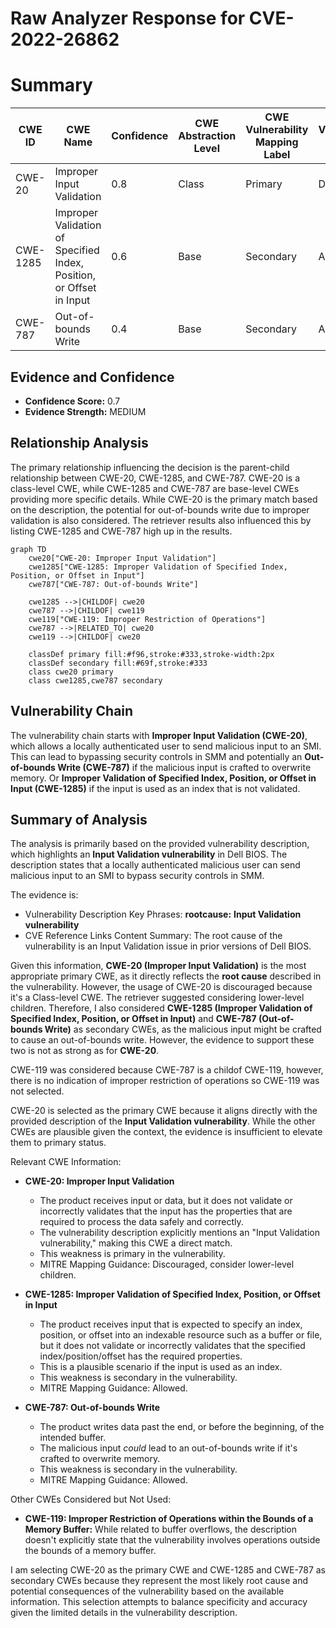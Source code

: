 # Raw Analyzer Response for CVE-2022-26862

# Summary
| CWE ID | CWE Name | Confidence | CWE Abstraction Level | CWE Vulnerability Mapping Label | CWE-Vulnerability Mapping Notes |
|---|---|---|---|---|---|
| CWE-20 | Improper Input Validation | 0.8 | Class | Primary | Discouraged |
| CWE-1285 | Improper Validation of Specified Index, Position, or Offset in Input | 0.6 | Base | Secondary | Allowed |
| CWE-787 | Out-of-bounds Write | 0.4 | Base | Secondary | Allowed |

## Evidence and Confidence

*   **Confidence Score:** 0.7
*   **Evidence Strength:** MEDIUM

## Relationship Analysis
The primary relationship influencing the decision is the parent-child relationship between CWE-20, CWE-1285, and CWE-787. CWE-20 is a class-level CWE, while CWE-1285 and CWE-787 are base-level CWEs providing more specific details. While CWE-20 is the primary match based on the description, the potential for out-of-bounds write due to improper validation is also considered. The retriever results also influenced this by listing CWE-1285 and CWE-787 high up in the results.

```mermaid
graph TD
    cwe20["CWE-20: Improper Input Validation"]
    cwe1285["CWE-1285: Improper Validation of Specified Index, Position, or Offset in Input"]
    cwe787["CWE-787: Out-of-bounds Write"]

    cwe1285 -->|CHILDOF| cwe20
    cwe787 -->|CHILDOF| cwe119
    cwe119["CWE-119: Improper Restriction of Operations"]
    cwe787 -->|RELATED_TO| cwe20
    cwe119 -->|CHILDOF| cwe20

    classDef primary fill:#f96,stroke:#333,stroke-width:2px
    classDef secondary fill:#69f,stroke:#333
    class cwe20 primary
    class cwe1285,cwe787 secondary
```

## Vulnerability Chain
The vulnerability chain starts with **Improper Input Validation (CWE-20)**, which allows a locally authenticated user to send malicious input to an SMI. This can lead to bypassing security controls in SMM and potentially an **Out-of-bounds Write (CWE-787)** if the malicious input is crafted to overwrite memory. Or **Improper Validation of Specified Index, Position, or Offset in Input (CWE-1285)** if the input is used as an index that is not validated.

## Summary of Analysis
The analysis is primarily based on the provided vulnerability description, which highlights an **Input Validation vulnerability** in Dell BIOS. The description states that a locally authenticated malicious user can send malicious input to an SMI to bypass security controls in SMM.

The evidence is:
- Vulnerability Description Key Phrases: **rootcause:** **Input Validation vulnerability**
- CVE Reference Links Content Summary: The root cause of the vulnerability is an Input Validation issue in prior versions of Dell BIOS.

Given this information, **CWE-20 (Improper Input Validation)** is the most appropriate primary CWE, as it directly reflects the **root cause** described in the vulnerability. However, the usage of CWE-20 is discouraged because it's a Class-level CWE. The retriever suggested considering lower-level children. Therefore, I also considered **CWE-1285 (Improper Validation of Specified Index, Position, or Offset in Input)** and **CWE-787 (Out-of-bounds Write)** as secondary CWEs, as the malicious input might be crafted to cause an out-of-bounds write. However, the evidence to support these two is not as strong as for **CWE-20**.

CWE-119 was considered because CWE-787 is a childof CWE-119, however, there is no indication of improper restriction of operations so CWE-119 was not selected.

CWE-20 is selected as the primary CWE because it aligns directly with the provided description of the **Input Validation vulnerability**. While the other CWEs are plausible given the context, the evidence is insufficient to elevate them to primary status.

Relevant CWE Information:
- **CWE-20: Improper Input Validation**
  - The product receives input or data, but it does not validate or incorrectly validates that the input has the properties that are required to process the data safely and correctly.
  - The vulnerability description explicitly mentions an "Input Validation vulnerability," making this CWE a direct match.
  - This weakness is primary in the vulnerability.
  - MITRE Mapping Guidance: Discouraged, consider lower-level children.

- **CWE-1285: Improper Validation of Specified Index, Position, or Offset in Input**
  - The product receives input that is expected to specify an index, position, or offset into an indexable resource such as a buffer or file, but it does not validate or incorrectly validates that the specified index/position/offset has the required properties.
  - This is a plausible scenario if the input is used as an index.
  - This weakness is secondary in the vulnerability.
  - MITRE Mapping Guidance: Allowed.

- **CWE-787: Out-of-bounds Write**
  - The product writes data past the end, or before the beginning, of the intended buffer.
  - The malicious input *could* lead to an out-of-bounds write if it's crafted to overwrite memory.
  - This weakness is secondary in the vulnerability.
  - MITRE Mapping Guidance: Allowed.

Other CWEs Considered but Not Used:
- **CWE-119: Improper Restriction of Operations within the Bounds of a Memory Buffer:** While related to buffer overflows, the description doesn't explicitly state that the vulnerability involves operations outside the bounds of a memory buffer.

I am selecting CWE-20 as the primary CWE and CWE-1285 and CWE-787 as secondary CWEs because they represent the most likely root cause and potential consequences of the vulnerability based on the available information. This selection attempts to balance specificity and accuracy given the limited details in the vulnerability description.